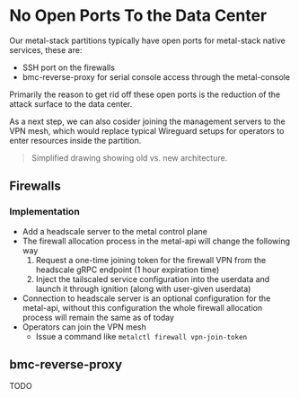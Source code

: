 # No Open Ports To the Data Center

Our metal-stack partitions typically have open ports for metal-stack native services, these are:

- SSH port on the firewalls
- bmc-reverse-proxy for serial console access through the metal-console

Primarily the reason to get rid off these open ports is the reduction of the attack surface to the data center.

As a next step, we can also cosider joining the management servers to the VPN mesh, which would replace typical Wireguard setups for operators to enter resources inside the partition.

[](./architecture.drawio.svg)

> Simplified drawing showing old vs. new architecture.

## Firewalls

### Implementation

- Add a headscale server to the metal control plane
- The firewall allocation process in the metal-api will change the following way
  1. Request a one-time joining token for the firewall VPN from the headscale gRPC endpoint (1 hour expiration time)
  1. Inject the tailscaled service configuration into the userdata and launch it through ignition (along with user-given userdata)
- Connection to headscale server is an optional configuration for the metal-api, without this configuration the whole firewall allocation process will remain the same as of today
- Operators can join the VPN mesh
  - Issue a command like `metalctl firewall vpn-join-token`

## bmc-reverse-proxy

TODO
